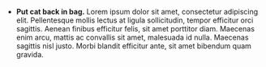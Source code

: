 *  **Put cat back in bag.**  Lorem ipsum dolor sit amet, consectetur adipiscing elit. Pellentesque mollis lectus at ligula sollicitudin, tempor efficitur orci sagittis. Aenean finibus efficitur felis, sit amet porttitor diam. Maecenas enim arcu, mattis ac convallis sit amet, malesuada id nulla. Maecenas sagittis nisl justo. Morbi blandit efficitur ante, sit amet bibendum quam gravida. 
